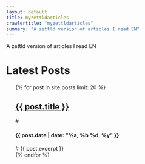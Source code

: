 ```yaml
---
layout: default
title: myzettldarticles
crawlertitle: "myzettldarticles"
summary: "A zettld version of articles I read EN"
---
```



A zettld version of articles I read EN

<h1>Latest Posts</h1>

<ul>
{% for post in site.posts limit: 20 %}
  <article class="index-page">
    <h2><a href="{{ post.url | relative_url }}">{{ post.title }}</a></h2>
#	<h4>{{ post.date | date: "%a, %b %d, %y" }}</h4>
#    {{ post.excerpt }}
  </article>
{% endfor %}

</ul>
